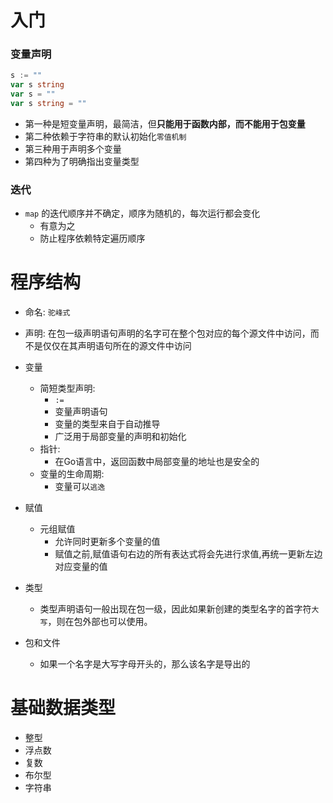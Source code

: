 # 入门

### 变量声明
```go
s := ""
var s string
var s = ""
var s string = ""
```
- 第一种是短变量声明，最简洁，但**只能用于函数内部，而不能用于包变量**
- 第二种依赖于字符串的默认初始化`零值机制`
- 第三种用于声明多个变量
- 第四种为了明确指出变量类型

### 迭代
- `map` 的迭代顺序并不确定，顺序为随机的，每次运行都会变化
  - 有意为之
  - 防止程序依赖特定遍历顺序

# 程序结构
- 命名: `驼峰式`

- 声明: 在包一级声明语句声明的名字可在整个包对应的每个源文件中访问，而不是仅仅在其声明语句所在的源文件中访问

- 变量
  - 简短类型声明: 
    - `:=`
    - 变量声明语句
    - 变量的类型来自于自动推导
    - 广泛用于局部变量的声明和初始化
  - 指针:
    - 在Go语言中，返回函数中局部变量的地址也是安全的
  - 变量的生命周期:
    - 变量可以`逃逸`

- 赋值
  - 元组赋值
    - 允许同时更新多个变量的值
    - 赋值之前,赋值语句右边的所有表达式将会先进行求值,再统一更新左边对应变量的值

- 类型
  - 类型声明语句一般出现在包一级，因此如果新创建的类型名字的首字符`大写`，则在包外部也可以使用。

- 包和文件
  - 如果一个名字是大写字母开头的，那么该名字是导出的

# 基础数据类型
- 整型
- 浮点数
- 复数
- 布尔型
- 字符串